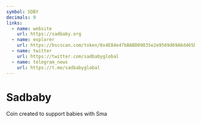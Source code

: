 ```yaml
---
symbol: SDBY
decimals: 9
links:
  - name: website
    url: https://sadbaby.org
  - name: explorer
    url: https://bscscan.com/token/0x4E84e47bBABD89835e2e9569d69A6d465DE38122
  - name: twitter
    url: https://twitter.com/sadbabyglobal
  - name: telegram_news
    url: https://t.me/sadbabyglobal
---
```


# Sadbaby

Coin created to support babies with Sma
